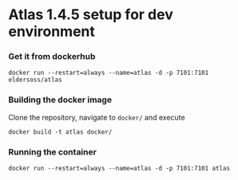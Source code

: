 # Atlas 1.4.5 setup for dev environment
### Get it from dockerhub
```
docker run --restart=always --name=atlas -d -p 7101:7101 eldersoss/atlas
```

### Building the docker image
Clone the repository, navigate to `docker/` and execute
```
docker build -t atlas docker/
```

### Running the container
```
docker run --restart=always --name=atlas -d -p 7101:7101 atlas
```